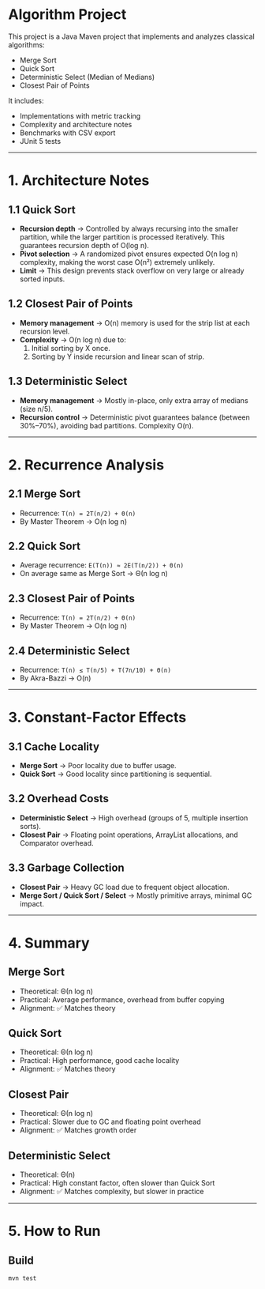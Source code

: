 # Algorithm Project

This project is a Java Maven project that implements and analyzes classical algorithms:

- Merge Sort
- Quick Sort
- Deterministic Select (Median of Medians)
- Closest Pair of Points

It includes:
- Implementations with metric tracking
- Complexity and architecture notes
- Benchmarks with CSV export
- JUnit 5 tests

---

# 1. Architecture Notes

## 1.1 Quick Sort
- **Recursion depth** → Controlled by always recursing into the smaller partition, while the larger partition is processed iteratively. This guarantees recursion depth of O(log n).
- **Pivot selection** → A randomized pivot ensures expected O(n log n) complexity, making the worst case O(n²) extremely unlikely.
- **Limit** → This design prevents stack overflow on very large or already sorted inputs.

## 1.2 Closest Pair of Points
- **Memory management** → O(n) memory is used for the strip list at each recursion level.
- **Complexity** → O(n log n) due to:
    1. Initial sorting by X once.
    2. Sorting by Y inside recursion and linear scan of strip.

## 1.3 Deterministic Select
- **Memory management** → Mostly in-place, only extra array of medians (size n/5).
- **Recursion control** → Deterministic pivot guarantees balance (between 30%–70%), avoiding bad partitions. Complexity O(n).

---

# 2. Recurrence Analysis

## 2.1 Merge Sort
- Recurrence: `T(n) = 2T(n/2) + Θ(n)`
- By Master Theorem → O(n log n)

## 2.2 Quick Sort
- Average recurrence: `E(T(n)) ≈ 2E(T(n/2)) + Θ(n)`
- On average same as Merge Sort → Θ(n log n)

## 2.3 Closest Pair of Points
- Recurrence: `T(n) = 2T(n/2) + Θ(n)`
- By Master Theorem → O(n log n)

## 2.4 Deterministic Select
- Recurrence: `T(n) ≤ T(n/5) + T(7n/10) + Θ(n)`
- By Akra-Bazzi → O(n)

---

# 3. Constant-Factor Effects

## 3.1 Cache Locality
- **Merge Sort** → Poor locality due to buffer usage.
- **Quick Sort** → Good locality since partitioning is sequential.

## 3.2 Overhead Costs
- **Deterministic Select** → High overhead (groups of 5, multiple insertion sorts).
- **Closest Pair** → Floating point operations, ArrayList allocations, and Comparator overhead.

## 3.3 Garbage Collection
- **Closest Pair** → Heavy GC load due to frequent object allocation.
- **Merge Sort / Quick Sort / Select** → Mostly primitive arrays, minimal GC impact.

---

# 4. Summary

## Merge Sort
- Theoretical: Θ(n log n)
- Practical: Average performance, overhead from buffer copying
- Alignment: ✅ Matches theory

## Quick Sort
- Theoretical: Θ(n log n)
- Practical: High performance, good cache locality
- Alignment: ✅ Matches theory

## Closest Pair
- Theoretical: Θ(n log n)
- Practical: Slower due to GC and floating point overhead
- Alignment: ✅ Matches growth order

## Deterministic Select
- Theoretical: Θ(n)
- Practical: High constant factor, often slower than Quick Sort
- Alignment: ✅ Matches complexity, but slower in practice

---

# 5. How to Run

## Build
```bash
mvn test
